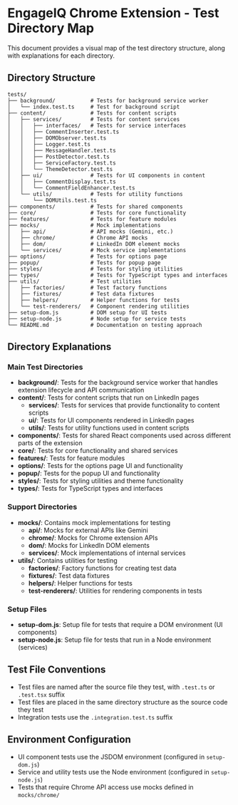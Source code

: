 # EngageIQ Chrome Extension - Test Directory Map

This document provides a visual map of the test directory structure, along with explanations for each directory.

## Directory Structure

```
tests/
├── background/           # Tests for background service worker
│   └── index.test.ts     # Test for background script
├── content/              # Tests for content scripts
│   ├── services/         # Tests for content services
│   │   ├── interfaces/   # Tests for service interfaces
│   │   ├── CommentInserter.test.ts
│   │   ├── DOMObserver.test.ts
│   │   ├── Logger.test.ts
│   │   ├── MessageHandler.test.ts
│   │   ├── PostDetector.test.ts
│   │   ├── ServiceFactory.test.ts
│   │   └── ThemeDetector.test.ts
│   ├── ui/               # Tests for UI components in content
│   │   ├── CommentDisplay.test.ts
│   │   └── CommentFieldEnhancer.test.ts
│   └── utils/            # Tests for utility functions
│       └── DOMUtils.test.ts
├── components/           # Tests for shared components
├── core/                 # Tests for core functionality
├── features/             # Tests for feature modules
├── mocks/                # Mock implementations
│   ├── api/              # API mocks (Gemini, etc.)
│   ├── chrome/           # Chrome API mocks
│   ├── dom/              # LinkedIn DOM element mocks
│   └── services/         # Mock service implementations
├── options/              # Tests for options page
├── popup/                # Tests for popup page
├── styles/               # Tests for styling utilities
├── types/                # Tests for TypeScript types and interfaces
├── utils/                # Test utilities
│   ├── factories/        # Test factory functions
│   ├── fixtures/         # Test data fixtures
│   ├── helpers/          # Helper functions for tests
│   └── test-renderers/   # Component rendering utilities
├── setup-dom.js          # DOM setup for UI tests
├── setup-node.js         # Node setup for service tests
└── README.md             # Documentation on testing approach
```

## Directory Explanations

### Main Test Directories

- **background/**: Tests for the background service worker that handles extension lifecycle and API communication
- **content/**: Tests for content scripts that run on LinkedIn pages
  - **services/**: Tests for services that provide functionality to content scripts
  - **ui/**: Tests for UI components rendered in LinkedIn pages
  - **utils/**: Tests for utility functions used in content scripts
- **components/**: Tests for shared React components used across different parts of the extension
- **core/**: Tests for core functionality and shared services
- **features/**: Tests for feature modules
- **options/**: Tests for the options page UI and functionality
- **popup/**: Tests for the popup UI and functionality
- **styles/**: Tests for styling utilities and theme functionality
- **types/**: Tests for TypeScript types and interfaces

### Support Directories

- **mocks/**: Contains mock implementations for testing
  - **api/**: Mocks for external APIs like Gemini
  - **chrome/**: Mocks for Chrome extension APIs
  - **dom/**: Mocks for LinkedIn DOM elements
  - **services/**: Mock implementations of internal services
- **utils/**: Contains utilities for testing
  - **factories/**: Factory functions for creating test data
  - **fixtures/**: Test data fixtures
  - **helpers/**: Helper functions for tests
  - **test-renderers/**: Utilities for rendering components in tests

### Setup Files

- **setup-dom.js**: Setup file for tests that require a DOM environment (UI components)
- **setup-node.js**: Setup file for tests that run in a Node environment (services)

## Test File Conventions

- Test files are named after the source file they test, with `.test.ts` or `.test.tsx` suffix
- Test files are placed in the same directory structure as the source code they test
- Integration tests use the `.integration.test.ts` suffix

## Environment Configuration

- UI component tests use the JSDOM environment (configured in `setup-dom.js`)
- Service and utility tests use the Node environment (configured in `setup-node.js`)
- Tests that require Chrome API access use mocks defined in `mocks/chrome/` 